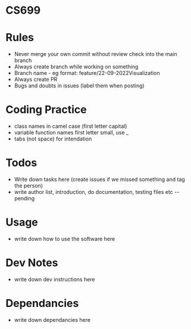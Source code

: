 # CS699

# Rules
- Never merge your own commit without review check into the main branch
- Always create branch while working on something
- Branch name - eg format: feature/22-09-2022Visualization 
- Always create PR 
- Bugs and doubts in issues (label them when posting)

# Coding Practice
- class names in camel case (first letter capital)
- variable function names first letter small, use _
- tabs (not space) for intendation

# Todos
- Write down tasks here (create issues if we missed something and tag the person)
- write author list, introduction, do documentation, testing files etc -- pending

# Usage
- write down how to use the software here

# Dev Notes
- write down dev instructions here

# Dependancies
- write down dependancies here

